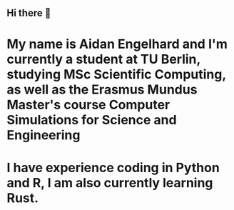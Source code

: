 ## Hi there 👋

# My name is Aidan Engelhard and I'm currently a student at TU Berlin, studying MSc Scientific Computing, as well as the Erasmus Mundus Master's course Computer Simulations for Science and Engineering

# I have experience coding in Python and R, I am also currently learning Rust.

<!--
**aidan-engelhard/aidan-engelhard** is a ✨ _special_ ✨ repository because its `README.md` (this file) appears on your GitHub profile.

Here are some ideas to get you started:

- 🔭 I’m currently working on ...
- 🌱 I’m currently learning ...
- 👯 I’m looking to collaborate on ...
- 🤔 I’m looking for help with ...
- 💬 Ask me about ...
- 📫 How to reach me: ...
- 😄 Pronouns: ...
- ⚡ Fun fact: ...
-->
